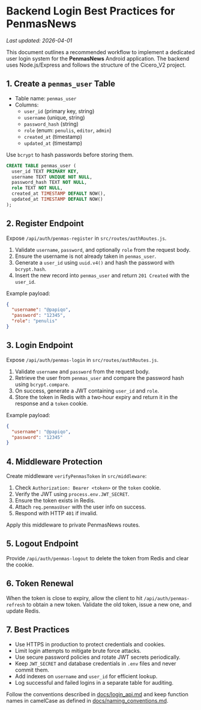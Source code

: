 # Backend Login Best Practices for PenmasNews
*Last updated: 2026-04-01*

This document outlines a recommended workflow to implement a dedicated user login system for the **PenmasNews** Android application. The backend uses Node.js/Express and follows the structure of the Cicero_V2 project.

## 1. Create a `penmas_user` Table

- Table name: `penmas_user`
- Columns:
  - `user_id` (primary key, string)
  - `username` (unique, string)
  - `password_hash` (string)
  - `role` (enum: `penulis`, `editor`, `admin`)
  - `created_at` (timestamp)
  - `updated_at` (timestamp)

Use `bcrypt` to hash passwords before storing them.

```sql
CREATE TABLE penmas_user (
  user_id TEXT PRIMARY KEY,
  username TEXT UNIQUE NOT NULL,
  password_hash TEXT NOT NULL,
  role TEXT NOT NULL,
  created_at TIMESTAMP DEFAULT NOW(),
  updated_at TIMESTAMP DEFAULT NOW()
);
```

## 2. Register Endpoint

Expose `/api/auth/penmas-register` in `src/routes/authRoutes.js`.

1. Validate `username`, `password`, and optionally `role` from the request body.
2. Ensure the username is not already taken in `penmas_user`.
3. Generate a `user_id` using `uuid.v4()` and hash the password with `bcrypt.hash`.
4. Insert the new record into `penmas_user` and return `201 Created` with the `user_id`.

Example payload:

```json
{
  "username": "@papiqo",
  "password": "12345",
  "role": "penulis"
}
```

## 3. Login Endpoint

Expose `/api/auth/penmas-login` in `src/routes/authRoutes.js`.

1. Validate `username` and `password` from the request body.
2. Retrieve the user from `penmas_user` and compare the password hash using `bcrypt.compare`.
3. On success, generate a JWT containing `user_id` and `role`.
4. Store the token in Redis with a two‑hour expiry and return it in the response and a `token` cookie.

Example payload:

```json
{
  "username": "@papiqo",
  "password": "12345"
}
```

## 4. Middleware Protection

Create middleware `verifyPenmasToken` in `src/middleware`:

1. Check `Authorization: Bearer <token>` or the `token` cookie.
2. Verify the JWT using `process.env.JWT_SECRET`.
3. Ensure the token exists in Redis.
4. Attach `req.penmasUser` with the user info on success.
5. Respond with HTTP `401` if invalid.

Apply this middleware to private PenmasNews routes.

## 5. Logout Endpoint

Provide `/api/auth/penmas-logout` to delete the token from Redis and clear the cookie.

## 6. Token Renewal

When the token is close to expiry, allow the client to hit `/api/auth/penmas-refresh` to obtain a new token. Validate the old token, issue a new one, and update Redis.

## 7. Best Practices

- Use HTTPS in production to protect credentials and cookies.
- Limit login attempts to mitigate brute force attacks.
- Use secure password policies and rotate JWT secrets periodically.
- Keep `JWT_SECRET` and database credentials in `.env` files and never commit them.
- Add indexes on `username` and `user_id` for efficient lookup.
- Log successful and failed logins in a separate table for auditing.

Follow the conventions described in [docs/login_api.md](login_api.md) and keep function names in camelCase as defined in [docs/naming_conventions.md](naming_conventions.md).
